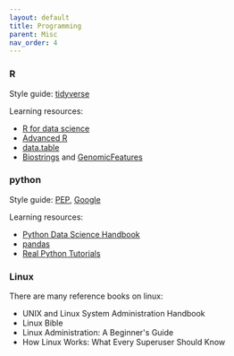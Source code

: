 ```yaml
---
layout: default
title: Programming
parent: Misc
nav_order: 4
---
```



### R
Style guide: [tidyverse](https://style.tidyverse.org/)

Learning resources:
- [R for data science](https://r4ds.had.co.nz/)
- [Advanced R](https://adv-r.hadley.nz/index.html)
- [data.table](https://github.com/Rdatatable/data.table/wiki/Getting-started)
- [Biostrings](https://bioconductor.org/packages/release/bioc/html/Biostrings.html) and [GenomicFeatures](https://bioconductor.org/packages/release/bioc/html/GenomicFeatures.html)

### python
Style guide: [PEP](https://www.python.org/dev/peps/pep-0008/), [Google](https://google.github.io/styleguide/pyguide.html)

Learning resources:
- [Python Data Science Handbook](https://github.com/jakevdp/PythonDataScienceHandbook)
- [pandas](https://pandas.pydata.org/)
- [Real Python Tutorials](https://realpython.com/)

### Linux
There are many reference books on linux:
- UNIX and Linux System Administration Handbook
- Linux Bible
- Linux Administration: A Beginner's Guide
- How Linux Works: What Every Superuser Should Know
